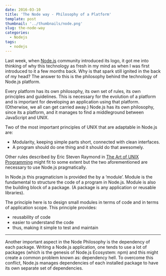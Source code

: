 ```yaml
---
date: 2016-03-10
title: 'The Node way - Philosophy of a Platform'
template: post
thumbnail: '../thumbnails/node.png'
slug: the-node-way
categories:
  - Nodejs
tags:
  - nodejs
---
```


Last week, when [Node.js](https://nodejs.org/en/blog/) community introduced its logo, it got me into thinking of why this technology as fresh in my mind as when I was first introduced to it a few months back. Why is that spark still ignited in the back of my head? The answer to this is the philosophy behind the technology of Node.js platform.

Every platform has its own philosophy, its own set of rules, its own principles and guidelines. This is necessary for the evolution of a platform and is important for developing an application using that platform. (Otherwise, we all can get carried away.) Node.js has its own philosophy, since its a platform, and it manages to find a middleground between JavaScript and UNIX.

Two of the most important principles of UNIX that are adaptable in Node.js are:

- Modularity, keeping simple parts short, connected with clean interfaces.
- A program should do one thing and it should do that awesomely.

Other rules described by Eric Steven Raymond in [The Art of UNIX Programming](http://www.catb.org/esr/writings/taoup/html/index.html) might fit to some extent but the two aforementioned are necessary to use Node.js pragmatically.

In Node.js this pragmaticism is provided the by a ‘module’. Module is the fundamental to structure the code of a program in Node.js. Module is also the building block of a package. (A package is any application or reusable libraries).

The principle here is to design small modules in terms of code and in terms of application scope. This principle provides:

- reusability of code
- easier to understand the code
- thus, making it simple to test and maintain

---

Another important aspect in the Node Philosophy is the dependency of each package. Writing a Node.js application, one tends to use a lot of packages (which is the genesis of Node.js Ecosystem: npm) and this might create a common problem known as: dependency hell. To overcome this conflict, Node.js manages dependencies of each installed package to have its own separate set of dependencies.
